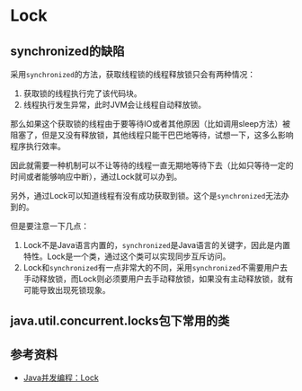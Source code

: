 # Lock

## synchronized的缺陷

采用`synchronized`的方法，获取线程锁的线程释放锁只会有两种情况：

1. 获取锁的线程执行完了该代码块。
2. 线程执行发生异常，此时JVM会让线程自动释放锁。

那么如果这个获取锁的线程由于要等待IO或者其他原因（比如调用sleep方法）被阻塞了，但是又没有释放锁，其他线程只能干巴巴地等待，试想一下，这多么影响程序执行效率。

因此就需要一种机制可以不让等待的线程一直无期地等待下去（比如只等待一定的时间或者能够响应中断），通过Lock就可以办到。

另外，通过Lock可以知道线程有没有成功获取到锁。这个是`synchronized`无法办到的。

但是要注意一下几点：

1. Lock不是Java语言内置的，`synchronized`是Java语言的关键字，因此是内置特性。Lock是一个类，通过这个类可以实现同步互斥访问。
2. Lock和`synchronized`有一点非常大的不同，采用`synchronized`不需要用户去手动释放锁，而Lock则必须要用户去手动释放锁，如果没有主动释放锁，就有可能导致出现死锁现象。

## java.util.concurrent.locks包下常用的类


## 参考资料

* [Java并发编程：Lock](https://www.cnblogs.com/dolphin0520/p/3923167.html)